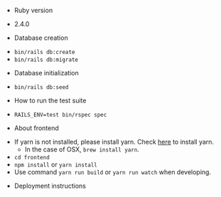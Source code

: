 * Ruby version
 - 2.4.0

* Database creation
 - `bin/rails db:create`
 - `bin/rails db:migrate`

* Database initialization
 - `bin/rails db:seed`

* How to run the test suite
 - `RAILS_ENV=test bin/rspec spec`

* About frontend
 - If yarn is not installed, please install yarn. Check [here](https://yarnpkg.com/lang/en/docs/install/) to install yarn.
   - In the case of OSX, `brew install yarn`.
 - `cd frontend`
 - `npm install` or `yarn install`
 - Use command `yarn run build` or `yarn run watch` when developing.

* Deployment instructions
